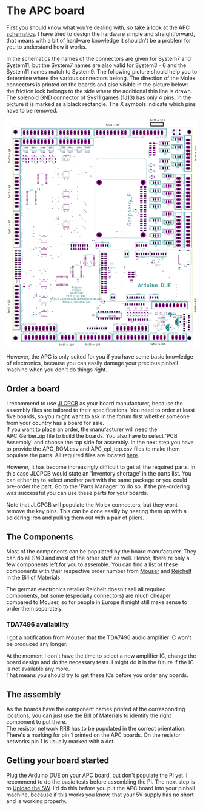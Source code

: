 # The APC board

First you should know what you're dealing with, so take a look at the [APC schematics](https://github.com/AmokSolderer/APC/blob/master/DOC/Hardware/APC_schematics.pdf). I have tried to design the hardware simple and straightforward, that means with a bit of hardware knowledge it shouldn't be a problem for you to understand how it works.

In the schematics the names of the connectors are given for System7 and System11, but the System7 names are also valid for System3 - 6 and the System11 names match to System9. The following picture should help you to determine where the various connectors belong. The direction of the Molex connectors is printed on the boards and also visible in the picture below: the friction lock belongs to the side where the additional thin line is drawn.  
The solenoid GND connector of Sys11 games (1J13) has only 4 pins, in the picture it is marked as a black rectangle. The X symbols indicate which pins have to be removed.

![APC connectors](https://github.com/AmokSolderer/APC/blob/V00.31/DOC/PICS/APC_Connectors.png)

However, the APC is only suited for you if you have some basic knowledge of electronics, because you can easily damage your precious pinball machine when you don't do things right.

## Order a board

I recommend to use [JLCPCB](https://jlcpcb.com) as your board manufacturer, because the assembly files are tailored to their specifications. You need to order at least five boards, so you might want to ask in the forum first whether someone from your country has a board for sale.  
If you want to place an order, the manufacturer will need the APC_Gerber.zip file to build the boards. You also have to select 'PCB Assembly' and choose the top side for assembly. In the next step you have to provide the APC_BOM.csv and APC_cpl_top.csv files to make them populate the parts. All required files are located [here](https://github.com/AmokSolderer/APC/tree/master/DOC/Hardware/APC_FabricationFiles_SSOP).

However, it has become increasingly difficult to get all the required parts. In this case JLCPCB would state an 'Inventory shortage' in the parts list. You can either try to select another part with the same package or you could pre-order the part. Go to the 'Parts Manager' to do so. If the pre-ordering was successful you can use these parts for your boards.

Note that JLCPCB will populate the Molex connectors, but they wont remove the key pins. This can be done easiliy by heating them up with a soldering iron and pulling them out with a pair of pliers.

## The Components

Most of the components can be populated by the board manufacturer. They can do all SMD and most of the other stuff as well. Hence, there're only a few components left for you to assemble. You can find a list of these components with their respective order number from [Mouser](http://www.mouser.com) and [Reichelt](http://www.reichelt.de) in the [Bill of Materials](https://github.com/AmokSolderer/APC/blob/V00.31/DOC/Hardware/Assembly/APC_BOMselfSolder.pdf)

The german electronics retailer Reichelt doesn't sell all required components, but some (especially connectors) are much cheaper compared to Mouser, so for people in Europe it might still make sense to order them separately.

### TDA7496 availability

I got a notification from Mouser that the TDA7496 audio amplifier IC won't be produced any longer.

At the moment I don't have the time to select a new amplifier IC, change the board design and do the necessary tests. I might do it in the future if the IC is not available any more.  
That means you should try to get these ICs before you order any boards.

## The assembly

As the boards have the component names printed at the corresponding locations, you can just use the [Bill of Materials](https://github.com/AmokSolderer/APC/blob/V00.31/DOC/Hardware/Assembly/APC_BOMselfSolder.pdf) to identify the  right component to put there.  
The resistor network RR8 has to be populated in the correct orientation. There's a marking for pin 1 printed on the APC boards. On the resistor networks pin 1 is usually marked with a dot.

## Getting your board started

Plug the Arduino DUE on your APC board, but don't populate the Pi yet. I recommend to do the basic tests before assembling the Pi.
The next step is to [Upload the SW](https://github.com/AmokSolderer/APC/blob/V00.31/DOC/Upload_SW.md). I'd do this before you put the APC board into your pinball machine, because if this works you know, that your 5V supply has no short and is working properly.
